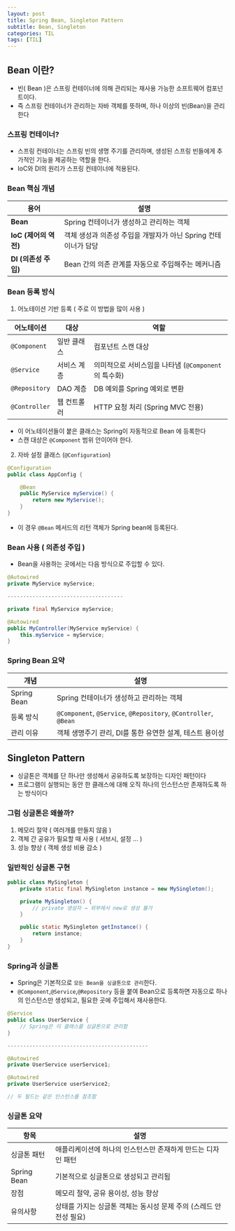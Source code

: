```yaml
---
layout: post
title: Spring Bean, Singleton Pattern
subtitle: Bean, Singleton
categories: TIL
tags: [TIL]
---
```


## Bean 이란?
- 빈( Bean )은 스프링 컨테이너에 의해 관리되는 재사용 가능한 소프트웨어 컴포넌트이다.
- 즉 스프링 컨테이너가 관리하는 자바 객체를 뜻하며, 하나 이상의 빈(Bean)을 관리한다

### 스프링 컨테이너?
- 스프링 컨테이너는 스프링 빈의 생명 주기를 관리하며, 생성된 스프링 빈들에게 추가적인 기능을 제공하는 역할을 한다.
- IoC와 DI의 원리가 스프링 컨테이너에 적용된다.

### Bean 핵심 개념

| 용어               | 설명                                     |
| ---------------- | -------------------------------------- |
| **Bean**         | Spring 컨테이너가 생성하고 관리하는 객체              |
| **IoC (제어의 역전)** | 객체 생성과 의존성 주입을 개발자가 아닌 Spring 컨테이너가 담당 |
| **DI (의존성 주입)**  | Bean 간의 의존 관계를 자동으로 주입해주는 메커니즘         |

### Bean 등록 방식
1. 어노테이션 기반 등록 ( 주로 이 방법을 많이 사용 )   

| 어노테이션         | 대상     | 역할                                  |
| ------------- | ------ | ----------------------------------- |
| `@Component`  | 일반 클래스 | 컴포넌트 스캔 대상                          |
| `@Service`    | 서비스 계층 | 의미적으로 서비스임을 나타냄 (`@Component`의 특수화) |
| `@Repository` | DAO 계층 | DB 예외를 Spring 예외로 변환                |
| `@Controller` | 웹 컨트롤러 | HTTP 요청 처리 (Spring MVC 전용)          |

- 이 어노테이션들이 붙은 클래스는 Spring이 자동적으로 Bean 에 등록한다
- 스캔 대상은 `@Component` 범위 안이어야 한다.

2. 자바 설정 클래스 (`@Configuration`)

```java
@Configuration
public class AppConfig {

    @Bean
    public MyService myService() {
        return new MyService();
    }
}
```

- 이 경우 `@Bean` 메서드의 리턴 객체가 Spring bean에 등록된다.

### Bean 사용 ( 의존성 주입 )
- Bean을 사용하는 곳에서는 다음 방식으로 주입할 수 있다.

```java
@Autowired
private MyService myService;

-------------------------------------

private final MyService myService;

@Autowired
public MyController(MyService myService) {
    this.myService = myService;
}
```

### Spring Bean 요약

| 개념          | 설명                                                              |
| ----------- | --------------------------------------------------------------- |
| Spring Bean | Spring 컨테이너가 생성하고 관리하는 객체                                       |
| 등록 방식       | `@Component`, `@Service`, `@Repository`, `@Controller`, `@Bean` |
| 관리 이유       | 객체 생명주기 관리, DI를 통한 유연한 설계, 테스트 용이성                              |


## Singleton Pattern
- 싱글톤은 객체를 단 하나만 생성해서 공유하도록 보장하는 디자인 패턴이다
- 프로그램이 실행되는 동안 한 클래스에 대해 오직 하나의 인스턴스만 존재하도록 하는 방식이다

### 그럼 싱글톤은 왜쓸까?
1. 메모리 절약 ( 여러개를 만들지 않음 )
2. 객체 간 공유가 필요할 때 사용 ( 서브시, 설정 ... )
3. 성능 향상 ( 객체 생성 비용 감소 )

### 일반적인 싱글톤 구현 
```java
public class MySingleton {
    private static final MySingleton instance = new MySingleton();

    private MySingleton() {
        // private 생성자 → 외부에서 new로 생성 불가
    }

    public static MySingleton getInstance() {
        return instance;
    }
}
```

### Spring과 싱글톤
- Spring은 기본적으로 `모든 Bean을 싱글톤으로 관리`한다.
- `@Component`,`@Service`,`@Repository` 등을 붙여 Bean으로 등록하면 자동으로 하나의 인스턴스만 생성되고, 필요한 곳에 주입해서 재사용한다.

```java
@Service
public class UserService {
    // Spring은 이 클래스를 싱글톤으로 관리함
}

---------------------------------------------

@Autowired
private UserService userService1;

@Autowired
private UserService userService2;

// 두 필드는 같은 인스턴스를 참조함
```

### 싱글톤 요약

| 항목          | 설명                                     |
| ----------- | -------------------------------------- |
| 싱글톤 패턴      | 애플리케이션에 하나의 인스턴스만 존재하게 만드는 디자인 패턴      |
| Spring Bean | 기본적으로 싱글톤으로 생성되고 관리됨                   |
| 장점          | 메모리 절약, 공유 용이성, 성능 향상                  |
| 유의사항        | 상태를 가지는 싱글톤 객체는 동시성 문제 주의 (스레드 안전성 필요) |
